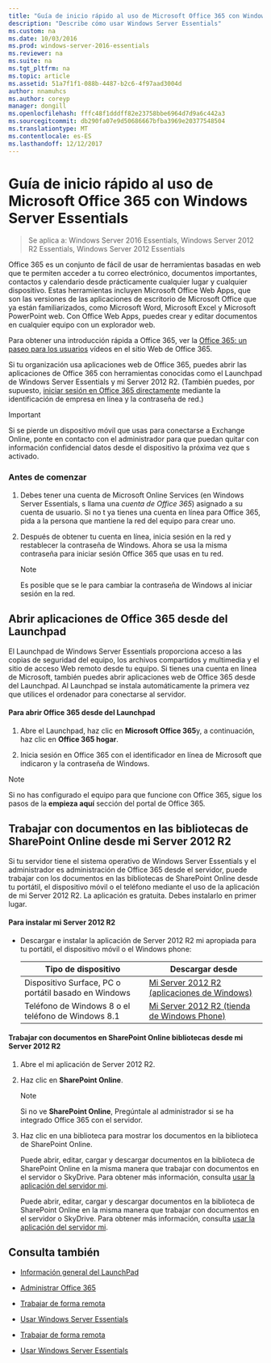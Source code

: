 ```yaml
---
title: "Guía de inicio rápido al uso de Microsoft Office 365 con Windows Server Essentials"
description: "Describe cómo usar Windows Server Essentials"
ms.custom: na
ms.date: 10/03/2016
ms.prod: windows-server-2016-essentials
ms.reviewer: na
ms.suite: na
ms.tgt_pltfrm: na
ms.topic: article
ms.assetid: 51a7f1f1-088b-4487-b2c6-4f97aad3004d
author: nnamuhcs
ms.author: coreyp
manager: dongill
ms.openlocfilehash: fffc48f1dddff82e23758bbe6964d7d9a6c442a3
ms.sourcegitcommit: db290fa07e9d50686667bfba3969e20377548504
ms.translationtype: MT
ms.contentlocale: es-ES
ms.lasthandoff: 12/12/2017
---
```

# <a name="quick-start-guide-to-using-microsoft-office-365-with-windows-server-essentials"></a>Guía de inicio rápido al uso de Microsoft Office 365 con Windows Server Essentials

>Se aplica a: Windows Server 2016 Essentials, Windows Server 2012 R2 Essentials, Windows Server 2012 Essentials

 Office 365 es un conjunto de fácil de usar de herramientas basadas en web que te permiten acceder a tu correo electrónico, documentos importantes, contactos y calendario desde prácticamente cualquier lugar y cualquier dispositivo. Estas herramientas incluyen Microsoft Office Web Apps, que son las versiones de las aplicaciones de escritorio de Microsoft Office que ya están familiarizados, como Microsoft Word, Microsoft Excel y Microsoft PowerPoint web. Con Office Web Apps, puedes crear y editar documentos en cualquier equipo con un explorador web.  
  
 Para obtener una introducción rápida a Office 365, ver la [Office 365: un paseo para los usuarios](https://onlinehelp.microsoft.com/office365-smallbusinesses/hh534379.aspx) vídeos en el sitio Web de Office 365.  
  
 Si tu organización usa aplicaciones web de Office 365, puedes abrir las aplicaciones de Office 365 con herramientas conocidas como el Launchpad de Windows Server Essentials y mi Server 2012 R2. (También puedes, por supuesto, [iniciar sesión en Office 365 directamente](https://login.microsoftonline.com/login.srf?wa=wsignin1.0&rpsnv=2&ct=1384059583&rver=6.1.6206.0&wp=MBI_KEY&wreply=https:%2F%2Fwww.outlook.com%2Fowa%2F&id=260563&whr=students.tamuk.edu&CBCXT=out) mediante la identificación de empresa en línea y la contraseña de red.)  
  
> [!IMPORTANT]
>  Si se pierde un dispositivo móvil que usas para conectarse a Exchange Online, ponte en contacto con el administrador para que puedan quitar con información confidencial datos desde el dispositivo la próxima vez que s activado.  
  
### <a name="before-you-begin"></a>Antes de comenzar  
  
1.  Debes tener una cuenta de Microsoft Online Services (en Windows Server Essentials, s llama una *cuenta de Office 365*) asignado a su cuenta de usuario. Si no t ya tienes una cuenta en línea para Office 365, pida a la persona que mantiene la red del equipo para crear uno.  
  
2.  Después de obtener tu cuenta en línea, inicia sesión en la red y restablecer la contraseña de Windows. Ahora se usa la misma contraseña para iniciar sesión Office 365 que usas en tu red.  
  
    > [!NOTE]
    >  Es posible que se le para cambiar la contraseña de Windows al iniciar sesión en la red.  
  
## <a name="open-office-365-apps-from-the-launchpad"></a>Abrir aplicaciones de Office 365 desde del Launchpad  
 El Launchpad de Windows Server Essentials proporciona acceso a las copias de seguridad del equipo, los archivos compartidos y multimedia y el sitio de acceso Web remoto desde tu equipo. Si tienes una cuenta en línea de Microsoft, también puedes abrir aplicaciones web de Office 365 desde del Launchpad. Al Launchpad se instala automáticamente la primera vez que utilices el ordenador para conectarse al servidor.  
  
#### <a name="to-open-office-365-from-the-launchpad"></a>Para abrir Office 365 desde del Launchpad  
  
1.  Abre el Launchpad, haz clic en **Microsoft Office 365**y, a continuación, haz clic en **Office 365 hogar**.  
  
2.  Inicia sesión en Office 365 con el identificador en línea de Microsoft que indicaron y la contraseña de Windows.  
  
> [!NOTE]
>  Si no has configurado el equipo para que funcione con Office 365, sigue los pasos de la **empieza aquí** sección del portal de Office 365.  
  
## <a name="work-with-documents-in-your-sharepoint-online-libraries-from-my-server-2012-r2"></a>Trabajar con documentos en las bibliotecas de SharePoint Online desde mi Server 2012 R2  
 Si tu servidor tiene el sistema operativo de Windows Server Essentials y el administrador es administración de Office 365 desde el servidor, puede trabajar con los documentos en las bibliotecas de SharePoint Online desde tu portátil, el dispositivo móvil o el teléfono mediante el uso de la aplicación de mi Server 2012 R2. La aplicación es gratuita. Debes instalarlo en primer lugar.  
  
#### <a name="to-install-my-server-2012-r2"></a>Para instalar mi Server 2012 R2  
  
-   Descargar e instalar la aplicación de Server 2012 R2 mi apropiada para tu portátil, el dispositivo móvil o el Windows phone:  
  
    |Tipo de dispositivo|Descargar desde|  
    |-----------------|-------------------|  
    |Dispositivo Surface, PC o portátil basado en Windows|[Mi Server 2012 R2 (aplicaciones de Windows)](https://apps.microsoft.com/windows/app/my-server-2012-r2/67e86695-bda3-4f32-96c4-2e20e56f1cf3)|  
    | Teléfono de Windows 8 o el teléfono de Windows 8.1|[Mi Server 2012 R2 (tienda de Windows Phone)](http://www.windowsphone.com/store/app/my-server-2012-r2/44f596b5-0477-4096-b96e-ddd6ef64ad6b)|  
  
#### <a name="to-work-with-documents-in-sharepoint-online-libraries-from-my-server-2012-r2"></a>Trabajar con documentos en SharePoint Online bibliotecas desde mi Server 2012 R2  
  
1.  Abre el mi aplicación de Server 2012 R2.  
  
2.  Haz clic en **SharePoint Online**.  
  
    > [!NOTE]
    >  Si no ve **SharePoint Online**, Pregúntale al administrador si se ha integrado Office 365 con el servidor.  
  
3.  Haz clic en una biblioteca para mostrar los documentos en la biblioteca de SharePoint Online.  
  

     Puede abrir, editar, cargar y descargar documentos en la biblioteca de SharePoint Online en la misma manera que trabajar con documentos en el servidor o SkyDrive. Para obtener más información, consulta [usar la aplicación del servidor mi](Use-the-My-Server-App-to-Connect-to-Windows-Server-Essentials.md).  

     Puede abrir, editar, cargar y descargar documentos en la biblioteca de SharePoint Online en la misma manera que trabajar con documentos en el servidor o SkyDrive. Para obtener más información, consulta [usar la aplicación del servidor mi](../use/Use-the-My-Server-App-to-Connect-to-Windows-Server-Essentials.md).  

  
## <a name="see-also"></a>Consulta también  
  
-   [Información general del LaunchPad](../manage/Overview-of-the-Launchpad-in-Windows-Server-Essentials.md)  
  
-   [Administrar Office 365](../manage/Manage-Office-365-in-Windows-Server-Essentials.md)  
  

-   [Trabajar de forma remota](Work-Remotely-in-Windows-Server-Essentials.md)  
  
-   [Usar Windows Server Essentials](Use-Windows-Server-Essentials.md)

-   [Trabajar de forma remota](../use/Work-Remotely-in-Windows-Server-Essentials.md)  
  
-   [Usar Windows Server Essentials](../use/Use-Windows-Server-Essentials.md)

